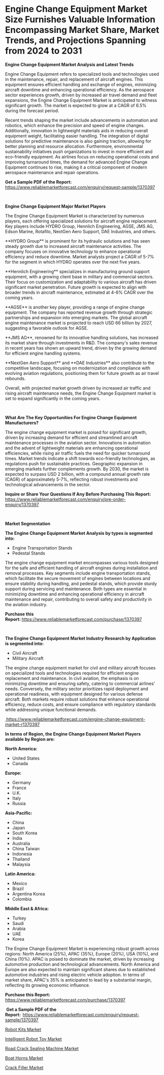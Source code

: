 <p><h1>Engine Change Equipment Market Size Furnishes Valuable Information Encompassing Market Share, Market Trends, and Projections Spanning from 2024 to 2031</h1></p><p><strong>Engine Change Equipment Market Analysis and Latest Trends</strong></p>
<p><p>Engine Change Equipment refers to specialized tools and technologies used in the maintenance, repair, and replacement of aircraft engines. This equipment ensures efficient handling and exchange of engines, minimizing aircraft downtime and enhancing operational efficiency. As the aerospace sector experiences growth, driven by increased air travel demand and fleet expansions, the Engine Change Equipment Market is anticipated to witness significant growth. The market is expected to grow at a CAGR of 6.5% during the forecast period.</p><p>Recent trends shaping the market include advancements in automation and robotics, which enhance the precision and speed of engine changes. Additionally, innovation in lightweight materials aids in reducing overall equipment weight, facilitating easier handling. The integration of digital solutions for predictive maintenance is also gaining traction, allowing for better planning and resource allocation. Furthermore, environmental sustainability initiatives push organizations to invest in more efficient and eco-friendly equipment. As airlines focus on reducing operational costs and improving turnaround times, the demand for advanced Engine Change Equipment continues to rise, making it a critical component of modern aerospace maintenance and repair operations.</p></p>
<p><strong>Get a Sample PDF of the Report:&nbsp;</strong> <a href="https://www.reliablemarketforecast.com/enquiry/request-sample/1370397?utm_campaign=1108&utm_medium=2&utm_source=Github&utm_content=ia&utm_term=26122024&utm_id=engine-change-equipment">https://www.reliablemarketforecast.com/enquiry/request-sample/1370397</a></p>
<p>&nbsp;</p>
<p><strong>Engine Change Equipment Major Market Players</strong></p>
<p><p>The Engine Change Equipment Market is characterized by numerous players, each offering specialized solutions for aircraft engine replacement. Key players include HYDRO Group, Hennlich Engineering, AGSE, JMS AG, Edson Marine, Rotafilo, NextGen Aero Support, DAE Industries, and others.</p><p>**HYDRO Group** is prominent for its hydraulic solutions and has seen steady growth due to increased aircraft maintenance activities. The company focuses on innovative technology to enhance operational efficiency and reduce downtime. Market analysts project a CAGR of 5-7% for the segment in which HYDRO operates over the next five years.</p><p>**Hennlich Engineering** specializes in manufacturing ground support equipment, with a growing client base in military and commercial sectors. Their focus on customization and adaptability to various aircraft has driven significant market penetration. Future growth is expected to align with broader trends in aircraft maintenance, estimated at 4-6% CAGR over the coming years.</p><p>**AGSE** is another key player, providing a range of engine change equipment. The company has reported revenue growth through strategic partnerships and expansion into emerging markets. The global aircraft engine maintenance market is projected to reach USD 66 billion by 2027, suggesting a favorable outlook for AGSE.</p><p>**JMS AG**, renowned for its innovative handling solutions, has increased its market share through investments in R&D. The company's sales revenue in recent years has shown an upward trend, driven by the growing demand for efficient engine handling systems.</p><p>**NextGen Aero Support** and **DAE Industries** also contribute to the competitive landscape, focusing on modernization and compliance with evolving aviation regulations, positioning them for future growth as air travel rebounds.</p><p>Overall, with projected market growth driven by increased air traffic and rising aircraft maintenance needs, the Engine Change Equipment market is set to expand significantly in the coming years.</p></p>
<p>&nbsp;</p>
<p><strong>What Are The Key Opportunities For Engine Change Equipment Manufacturers?</strong></p>
<p><p>The engine change equipment market is poised for significant growth, driven by increasing demand for efficient and streamlined aircraft maintenance processes in the aviation sector. Innovations in automation and the advent of lightweight materials are enhancing operational efficiencies, while rising air traffic fuels the need for quicker turnaround times. Market trends indicate a shift towards eco-friendly technologies, as regulations push for sustainable practices. Geographic expansion in emerging markets further complements growth. By 2030, the market is expected to surpass USD 2 billion, with a compound annual growth rate (CAGR) of approximately 5-7%, reflecting robust investments and technological advancements in the sector.</p></p>
<p><strong>Inquire or Share Your Questions If Any Before Purchasing This Report:</strong> <a href="https://www.reliablemarketforecast.com/enquiry/pre-order-enquiry/1370397?utm_campaign=1108&utm_medium=2&utm_source=Github&utm_content=ia&utm_term=26122024&utm_id=engine-change-equipment">https://www.reliablemarketforecast.com/enquiry/pre-order-enquiry/1370397</a></p>
<p>&nbsp;</p>
<p><strong>Market Segmentation</strong></p>
<p><strong>The Engine Change Equipment Market Analysis by types is segmented into:</strong></p>
<p><ul><li>Engine Transportation Stands</li><li>Pedestal Stands</li></ul></p>
<p><p>The engine change equipment market encompasses various tools designed for the safe and efficient handling of aircraft engines during installation and removal processes. Key segments include engine transportation stands, which facilitate the secure movement of engines between locations and ensure stability during handling, and pedestal stands, which provide sturdy support during servicing and maintenance. Both types are essential in minimizing downtime and enhancing operational efficiency in aircraft maintenance and repair, contributing to overall safety and productivity in the aviation industry.</p></p>
<p><strong>Purchase this Report:&nbsp;</strong><a href="https://www.reliablemarketforecast.com/purchase/1370397?utm_campaign=1108&utm_medium=2&utm_source=Github&utm_content=ia&utm_term=26122024&utm_id=engine-change-equipment">https://www.reliablemarketforecast.com/purchase/1370397</a></p>
<p>&nbsp;</p>
<p><strong>The Engine Change Equipment Market Industry Research by Application is segmented into:</strong></p>
<p><ul><li>Civil Aircraft</li><li>Military Aircraft</li></ul></p>
<p><p>The engine change equipment market for civil and military aircraft focuses on specialized tools and technologies required for efficient engine replacement and maintenance. In civil aviation, the emphasis is on minimizing downtime and ensuring safety, catering to commercial airlines' needs. Conversely, the military sector prioritizes rapid deployment and operational readiness, with equipment designed for various defense aircraft. Both markets require robust solutions that enhance operational efficiency, reduce costs, and ensure compliance with regulatory standards while addressing unique functional demands.</p></p>
<p><a href="https://www.reliablemarketforecast.com/engine-change-equipment-market-r1370397?utm_campaign=1108&utm_medium=2&utm_source=Github&utm_content=ia&utm_term=26122024&utm_id=engine-change-equipment">&nbsp;https://www.reliablemarketforecast.com/engine-change-equipment-market-r1370397</a></p>
<p><strong>In terms of Region, the Engine Change Equipment Market Players available by Region are:</strong></p>
<p>
    <p> <strong> North America: </strong>
        <ul>
            <li>United States</li>
            <li>Canada</li>
        </ul>
        </p> 
    <p> <strong> Europe: </strong>
        <ul>
            <li>Germany</li>
            <li>France</li>
            <li>U.K.</li>
            <li>Italy</li>
            <li>Russia</li>
        </ul>
        </p> 
    <p> <strong> Asia-Pacific: </strong>
        <ul>
            <li>China</li>
            <li>Japan</li>
            <li>South Korea</li>
            <li>India</li>
            <li>Australia</li>
            <li>China Taiwan</li>
            <li>Indonesia</li>
            <li>Thailand</li>
            <li>Malaysia</li>
        </ul>
        </p> 
    <p> <strong> Latin America: </strong>
        <ul>
            <li>Mexico</li>
            <li>Brazil</li>
            <li>Argentina Korea</li>
            <li>Colombia</li>
        </ul>
        </p> 
    <p> <strong> Middle East & Africa: </strong>
        <ul>
            <li>Turkey</li>
            <li>Saudi</li>
            <li>Arabia</li>
            <li>UAE</li>
            <li>Korea</li>
        </ul>
    </p>
    </p>
<p><p>The Engine Change Equipment Market is experiencing robust growth across regions: North America (25%), APAC (35%), Europe (20%), USA (10%), and China (10%). APAC is poised to dominate the market, driven by increasing automotive production and technological advancements. North America and Europe are also expected to maintain significant shares due to established automotive industries and rising electric vehicle adoption. In terms of market share, APAC's 35% is anticipated to lead by a substantial margin, reflecting its growing economic influence.</p></p>
<p><strong>Purchase this Report: </strong><a href="https://www.reliablemarketforecast.com/purchase/1370397?utm_campaign=1108&utm_medium=2&utm_source=Github&utm_content=ia&utm_term=26122024&utm_id=engine-change-equipment">https://www.reliablemarketforecast.com/purchase/1370397</a></p>
<p>&nbsp;<strong>Get a Sample PDF of the Report:&nbsp;&nbsp;</strong><a href="https://www.reliablemarketforecast.com/enquiry/request-sample/1370397?utm_campaign=1108&utm_medium=2&utm_source=Github&utm_content=ia&utm_term=26122024&utm_id=engine-change-equipment">https://www.reliablemarketforecast.com/enquiry/request-sample/1370397</a></p>
<p><strong></strong></p>
<p><p><a href="https://www.linkedin.com/pulse/robot-kits-market-report-anticipated-cagr-81-comprehensive-analysis-fpcdc?utm_campaign=1108&utm_medium=2&utm_source=Github&utm_content=ia&utm_term=26122024&utm_id=engine-change-equipment">Robot Kits Market</a></p><p><a href="https://www.linkedin.com/pulse/decoding-intelligent-robot-toy-market-dynamics-strategic-imperatives-dnt0c?utm_campaign=1108&utm_medium=2&utm_source=Github&utm_content=ia&utm_term=26122024&utm_id=engine-change-equipment">Intelligent Robot Toy Market</a></p><p><a href="https://www.linkedin.com/pulse/growth-opportunities-challenges-road-crack-sealing-machine-dodof?utm_campaign=1108&utm_medium=2&utm_source=Github&utm_content=ia&utm_term=26122024&utm_id=engine-change-equipment">Road Crack Sealing Machine Market</a></p><p><a href="https://www.linkedin.com/pulse/qualitative-study-boat-horns-market-size-scaling-up-from-pitdf?utm_campaign=1108&utm_medium=2&utm_source=Github&utm_content=ia&utm_term=26122024&utm_id=engine-change-equipment">Boat Horns Market</a></p><p><a href="https://www.linkedin.com/pulse/f-my-mkt-intel-xkfif?utm_campaign=1108&utm_medium=2&utm_source=Github&utm_content=ia&utm_term=26122024&utm_id=engine-change-equipment">Crack Filler Market</a></p></p>